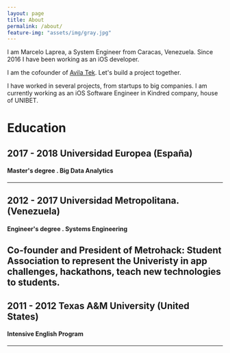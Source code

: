 ```yaml
---
layout: page
title: About
permalink: /about/
feature-img: "assets/img/gray.jpg"
---
```


I am Marcelo Laprea, a System Engineer from Caracas, Venezuela. Since 2016 I have been working as an iOS developer.

I am the cofounder of <a href="https://avilatek.co/" target="_blank">Avila Tek</a>. Let's build a project together.

I have worked in several projects, from startups to big companies. I am currently working as an iOS Software Engineer in Kindred company, house of UNIBET.
 
# Education

## **2017 - 2018** Universidad Europea (España)
#### Master's degree . Big Data Analytics
---

## **2012 - 2017**  Universidad Metropolitana. (Venezuela)
#### Engineer's degree . Systems Engineering
Co-founder and President of Metrohack: Student Association to represent the Univeristy in app challenges, hackathons, teach new technologies to students.
---

## **2011 - 2012** Texas A&M University (United States)
#### Intensive English Program
---





